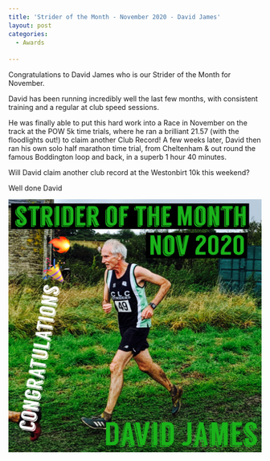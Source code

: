 ```yaml
---
title: 'Strider of the Month - November 2020 - David James'
layout: post
categories:
  - Awards

---
```


Congratulations to David James who is our Strider of the Month for November.

David has been running incredibly well the last few months, with consistent training and a regular at club speed sessions. 

He was finally able to put this hard work into a Race in November on the track at the POW 5k time trials, where he ran a brilliant 21.57 (with the floodlights out!) to claim another Club Record! A few weeks later, David then ran his own solo half marathon time trial, from Cheltenham & out round the famous Boddington loop and back, in a superb 1 hour 40 minutes.

Will David claim another club record at the Westonbirt 10k this weekend?

Well done David

![Strider of the month David James](/images/2020/12/2020-12-12-SOTM-November-2020.png "CLC Strider of the month November 2020 David James")
